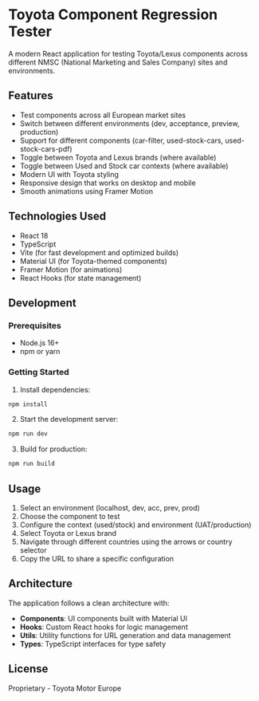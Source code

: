 # Toyota Component Regression Tester

A modern React application for testing Toyota/Lexus components across different NMSC (National Marketing and Sales Company) sites and environments.

## Features

- Test components across all European market sites
- Switch between different environments (dev, acceptance, preview, production)
- Support for different components (car-filter, used-stock-cars, used-stock-cars-pdf)
- Toggle between Toyota and Lexus brands (where available)
- Toggle between Used and Stock car contexts (where available)
- Modern UI with Toyota styling
- Responsive design that works on desktop and mobile
- Smooth animations using Framer Motion

## Technologies Used

- React 18
- TypeScript
- Vite (for fast development and optimized builds)
- Material UI (for Toyota-themed components)
- Framer Motion (for animations)
- React Hooks (for state management)

## Development

### Prerequisites

- Node.js 16+
- npm or yarn

### Getting Started

1. Install dependencies:
```bash
npm install
```

2. Start the development server:
```bash
npm run dev
```

3. Build for production:
```bash
npm run build
```

## Usage

1. Select an environment (localhost, dev, acc, prev, prod)
2. Choose the component to test
3. Configure the context (used/stock) and environment (UAT/production)
4. Select Toyota or Lexus brand
5. Navigate through different countries using the arrows or country selector
6. Copy the URL to share a specific configuration

## Architecture

The application follows a clean architecture with:

- **Components**: UI components built with Material UI
- **Hooks**: Custom React hooks for logic management
- **Utils**: Utility functions for URL generation and data management
- **Types**: TypeScript interfaces for type safety

## License

Proprietary - Toyota Motor Europe
